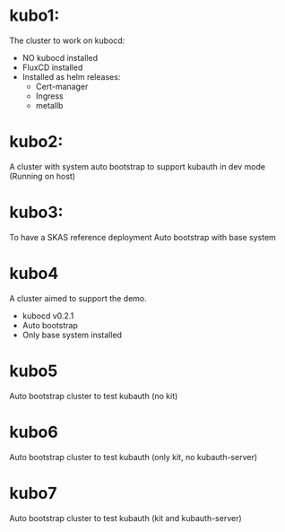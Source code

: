 

# kubo1:

The cluster to work on kubocd:
- NO kubocd installed
- FluxCD installed
- Installed as helm releases:
  - Cert-manager
  - Ingress
  - metallb

# kubo2:

A cluster with system auto bootstrap to support kubauth in dev mode (Running on host)

# kubo3:

To have a SKAS reference deployment
Auto bootstrap with base system

# kubo4

A cluster aimed to support the demo.
- kubocd v0.2.1
- Auto bootstrap
- Only base system installed

# kubo5

Auto bootstrap cluster to test kubauth (no kit)

# kubo6

Auto bootstrap cluster to test kubauth (only kit, no kubauth-server)

# kubo7

Auto bootstrap cluster to test kubauth (kit and kubauth-server)
